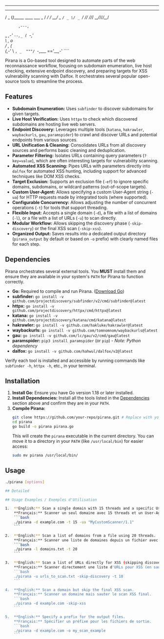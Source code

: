 
---
   ___  _
  / _ \(_)______ ____  ___ _
 / ___/ / __/ _ `/ _ \/ _ `/
/_/  /_/_/  \_,_/_//_/\_,_/

          ,---,
  _    _,-'    `--,_
 ( `-,'              \
  \           ,    o  \
  /   ,       (        \
 (_,-' \       `, _  """/
        `-,___ =='__,-'
              ````
           
Pirana is a Go-based tool designed to automate parts of the web reconnaissance workflow, focusing on subdomain enumeration, live host checking, extensive endpoint discovery, and preparing targets for XSS vulnerability scanning with Dalfox. It orchestrates several popular open-source tools to streamline the process.

## Features

*   **Subdomain Enumeration:** Uses `subfinder` to discover subdomains for given targets.
*   **Live Host Verification:** Uses `httpx` to check which discovered subdomains are hosting live web servers.
*   **Endpoint Discovery:** Leverages multiple tools (`katana`, `hakrawler`, `waybackurls`, `gau`, `paramspider`) to crawl and discover URLs and potential endpoints from various sources.
*   **URL Unification & Cleaning:** Consolidates URLs from all discovery sources and performs basic cleaning and deduplication.
*   **Parameter Filtering:** Isolates URLs containing query parameters (`?key=value`), which are often interesting targets for vulnerability scanning.
*   **Automated XSS Scanning:** Pipes URLs with parameters directly into `dalfox` for automated XSS hunting, including support for advanced techniques like DOM XSS checks.
*   **Target Exclusion:** Supports an exclusion file (`-ef`) to ignore specific domains, subdomains, or wildcard patterns (out-of-scope targets).
*   **Custom User-Agent:** Allows specifying a custom User-Agent string (`-ua`) for HTTP requests made by integrated tools (where supported).
*   **Configurable Concurrency:** Allows adjusting the number of concurrent operations (`-t`) for tools that support threading.
*   **Flexible Input:** Accepts a single domain (`-d`), a file with a list of domains (`-l`), or a file with a list of URLs (`-u`) to scan directly.
*   **Modular Workflow:** Allows skipping the discovery phase (`-skip-discovery`) or the final XSS scan (`-skip-xss`).
*   **Organized Output:** Saves results into a dedicated output directory (`pirana_output` by default or based on `-o` prefix) with clearly named files for each step.

## Dependencies

Pirana orchestrates several external tools. You **MUST** install them and ensure they are available in your system's `PATH` for Pirana to function correctly.

*   **Go:** Required to compile and run Pirana. ([Download Go](https://golang.org/dl/))
*   **subfinder:** `go install -v github.com/projectdiscovery/subfinder/v2/cmd/subfinder@latest`
*   **httpx:** `go install -v github.com/projectdiscovery/httpx/cmd/httpx@latest`
*   **katana:** `go install -v github.com/projectdiscovery/katana/cmd/katana@latest`
*   **hakrawler:** `go install -v github.com/hakluke/hakrawler@latest`
*   **waybackurls:** `go install -v github.com/tomnomnom/waybackurls@latest`
*   **gau:** `go install -v github.com/lc/gau/v2/cmd/gau@latest`
*   **paramspider:** `pip3 install paramspider` (or `pip`) - *Note: Python dependency*
*   **dalfox:** `go install -v github.com/hahwul/dalfox/v2@latest`

Verify each tool is installed and accessible by running commands like `subfinder -h`, `httpx -h`, etc., in your terminal.

## Installation

1.  **Install Go:** Ensure you have Go version 1.18 or later installed.
2.  **Install Dependencies:** Install all the tools listed in the [Dependencies](#dependencies) section above and confirm they are in your `PATH`.
3.  **Compile Pirana:**
    ```bash
    git clone https://github.com/your-repo/pirana.git # Replace with your repo URL if applicable
    cd pirana
    go build -o pirana pirana.go
    ```
    This will create the `pirana` executable in the current directory. You can move it to a directory in your `PATH` (like `/usr/local/bin`) for easier access:
    ```bash
    sudo mv pirana /usr/local/bin/
    ```

## Usage

```bash
./pirana [options]

## Detailed

## Usage Examples / Exemples d'Utilisation

1.  **English:** Scan a single domain with 15 threads and a specific User-Agent.
    **Français:** Scanner un seul domaine avec 15 threads et un User-Agent spécifique.
    ```bash
    ./pirana -d example.com -t 15 -ua "MyCustomScanner/1.1"
    ```

2.  **English:** Scan a list of domains from a file using 20 threads.
    **Français:** Scanner une liste de domaines depuis un fichier avec 20 threads.
    ```bash
    ./pirana -l domains.txt -t 20
    ```

3.  **English:** Scan a list of URLs directly for XSS (skipping discovery) using 10 threads.
    **Français:** Scanner directement une liste d'URLs pour XSS (en sautant la découverte) avec 10 threads.
    ```bash
    ./pirana -u urls_to_scan.txt -skip-discovery -t 10
    ```

4.  **English:** Scan a domain but skip the final XSS scan.
    **Français:** Scanner un domaine mais sauter le scan XSS final.
    ```bash
    ./pirana -d example.com -skip-xss
    ```

5.  **English:** Specify a prefix for the output files.
    **Français:** Spécifier un préfixe pour les fichiers de sortie.
    ```bash
    ./pirana -d example.com -o my_scan_example
    ```
